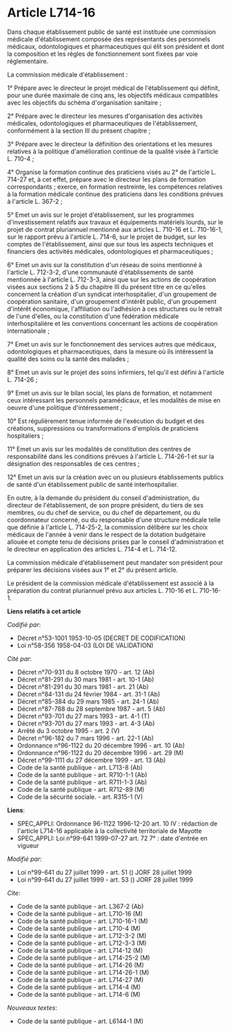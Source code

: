 # Article L714-16

Dans chaque établissement public de santé est instituée une commission médicale d'établissement composée des représentants
des personnels médicaux, odontologiques et pharmaceutiques qui élit son président et dont la composition et les règles de
fonctionnement sont fixées par voie réglementaire.

La commission médicale d'établissement :

1° Prépare avec le directeur le projet médical de l'établissement qui définit, pour une durée maximale de cinq ans, les
objectifs médicaux compatibles avec les objectifs du schéma d'organisation sanitaire ;

2° Prépare avec le directeur les mesures d'organisation des activités médicales, odontologiques et pharmaceutiques de
l'établissement, conformément à la section III du présent chapitre ;

3° Prépare avec le directeur la définition des orientations et les mesures relatives à la politique d'amélioration continue
de la qualité visée à l'article L. 710-4 ;

4° Organise la formation continue des praticiens visés au 2° de l'article L. 714-27 et, à cet effet, prépare avec le
directeur les plans de formation correspondants ; exerce, en formation restreinte, les compétences relatives à la formation
médicale continue des praticiens dans les conditions prévues à l'article L. 367-2 ;

5° Emet un avis sur le projet d'établissement, sur les programmes d'investissement relatifs aux travaux et équipements
matériels lourds, sur le projet de contrat pluriannuel mentionné aux articles L. 710-16 et L. 710-16-1, sur le rapport prévu
à l'article L. 714-6, sur le projet de budget, sur les comptes de l'établissement, ainsi que sur tous les aspects techniques
et financiers des activités médicales, odontologiques et pharmaceutiques ;

6° Emet un avis sur la constitution d'un réseau de soins mentionné à l'article L. 712-3-2, d'une communauté d'établissements
de santé mentionnée à l'article L. 712-3-3, ainsi que sur les actions de coopération visées aux sections 2 à 5 du chapitre
III du présent titre en ce qu'elles concernent la création d'un syndicat interhospitalier, d'un groupement de coopération
sanitaire, d'un groupement d'intérêt public, d'un groupement d'intérêt économique, l'affiliation ou l'adhésion à ces
structures ou le retrait de l'une d'elles, ou la constitution d'une fédération médicale interhospitalière et les conventions
concernant les actions de coopération internationale ;

7° Emet un avis sur le fonctionnement des services autres que médicaux, odontologiques et pharmaceutiques, dans la mesure où
ils intéressent la qualité des soins ou la santé des malades ;

8° Emet un avis sur le projet des soins infirmiers, tel qu'il est défini à l'article L. 714-26 ;

9° Emet un avis sur le bilan social, les plans de formation, et notamment ceux intéressant les personnels paramédicaux, et
les modalités de mise en oeuvre d'une politique d'intéressement ;

10° Est régulièrement tenue informée de l'exécution du budget et des créations, suppressions ou transformations d'emplois de
praticiens hospitaliers ;

11° Emet un avis sur les modalités de constitution des centres de responsabilité dans les conditions prévues à l'article L.
714-26-1 et sur la désignation des responsables de ces centres ;

12° Emet un avis sur la création avec un ou plusieurs établissements publics de santé d'un établissement public de santé
interhospitalier.

En outre, à la demande du président du conseil d'administration, du directeur de l'établissement, de son propre président, du
tiers de ses membres, ou du chef de service, ou du chef de département, ou du coordonnateur concerné, ou du responsable d'une
structure médicale telle que définie à l'article L. 714-25-2, la commission délibère sur les choix médicaux de l'année à
venir dans le respect de la dotation budgétaire allouée et compte tenu de décisions prises par le conseil d'administration et
le directeur en application des articles L. 714-4 et L. 714-12.

La commission médicale d'établissement peut mandater son président pour préparer les décisions visées aux 1° et 2° du présent
article.

Le président de la commission médicale d'établissement est associé à la préparation du contrat pluriannuel prévu aux articles
L. 710-16 et L. 710-16-1.

**Liens relatifs à cet article**

_Codifié par_:

  - Décret n°53-1001 1953-10-05 (DECRET DE CODIFICATION)
  - Loi n°58-356 1958-04-03 (LOI DE VALIDATION)

_Cité par_:

  - Décret n°70-931 du 8 octobre 1970 - art. 12 (Ab)
  - Décret n°81-291 du 30 mars 1981 - art. 10-1 (Ab)
  - Décret n°81-291 du 30 mars 1981 - art. 21 (Ab)
  - Décret n°84-131 du 24 février 1984 - art. 31-1 (Ab)
  - Décret n°85-384 du 29 mars 1985 - art. 24-1 (Ab)
  - Décret n°87-788 du 28 septembre 1987 - art. 5 (Ab)
  - Décret n°93-701 du 27 mars 1993 - art. 4-1 (T)
  - Décret n°93-701 du 27 mars 1993 - art. 4-3 (Ab)
  - Arrêté du 3 octobre 1995 - art. 2 (V)
  - Décret n°96-182 du 7 mars 1996 - art. 22-1 (Ab)
  - Ordonnance n°96-1122 du 20 décembre 1996 - art. 10 (Ab)
  - Ordonnance n°96-1122 du 20 décembre 1996 - art. 29 (M)
  - Décret n°99-1111 du 27 décembre 1999 - art. 13 (Ab)
  - Code de la santé publique - art. L713-8 (Ab)
  - Code de la santé publique - art. R710-1-1 (Ab)
  - Code de la santé publique - art. R711-1-3 (Ab)
  - Code de la santé publique - art. R712-89 (M)
  - Code de la sécurité sociale. - art. R315-1 (V)

**Liens**:

  - SPEC_APPLI: Ordonnance 96-1122 1996-12-20 art. 10 IV : rédaction de l'article L714-16 applicable à la collectivité territoriale de Mayotte
  - SPEC_APPLI: Loi n°99-641 1999-07-27 art. 72 7° : date d'entrée en vigueur

_Modifié par_:

  - Loi n°99-641 du 27 juillet 1999 - art. 51 () JORF 28 juillet 1999
  - Loi n°99-641 du 27 juillet 1999 - art. 53 () JORF 28 juillet 1999

_Cite_:

  - Code de la santé publique - art. L367-2 (Ab)
  - Code de la santé publique - art. L710-16 (M)
  - Code de la santé publique - art. L710-16-1 (M)
  - Code de la santé publique - art. L710-4 (M)
  - Code de la santé publique - art. L712-3-2 (M)
  - Code de la santé publique - art. L712-3-3 (M)
  - Code de la santé publique - art. L714-12 (M)
  - Code de la santé publique - art. L714-25-2 (M)
  - Code de la santé publique - art. L714-26 (M)
  - Code de la santé publique - art. L714-26-1 (M)
  - Code de la santé publique - art. L714-27 (M)
  - Code de la santé publique - art. L714-4 (M)
  - Code de la santé publique - art. L714-6 (M)

_Nouveaux textes_:

  - Code de la santé publique - art. L6144-1 (M)
